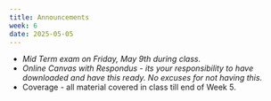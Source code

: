 ```yaml
---
title: Announcements
week: 6
date: 2025-05-05
---
```


* *Mid Term exam on Friday, May 9th during class.*
* *Online Canvas with Respondus - its your responsibility to have downloaded and have this ready. No excuses for not having this.*
* Coverage - all material covered in class till end of Week 5. 
  
